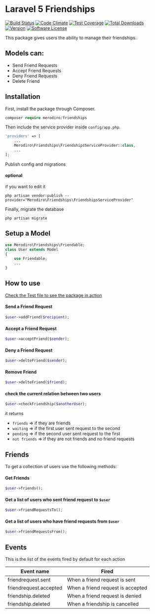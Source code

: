 # Laravel 5 Friendships

[![Build Status](https://travis-ci.org/merodiro/Friendships.svg?branch=master)](https://travis-ci.org/merodiro/Friendships) [![Code Climate](https://codeclimate.com/github/merodiro/Friendships/badges/gpa.svg)](https://codeclimate.com/github/merodiro/Friendships) [![Test Coverage](https://codeclimate.com/github/merodiro/Friendships/badges/coverage.svg)](https://codeclimate.com/github/merodiro/Friendships/coverage) [![Total Downloads](https://img.shields.io/packagist/dt/merodiro/Friendships.svg?style=flat)](https://packagist.org/packages/merodiro/Friendships) [![Version](https://img.shields.io/packagist/v/merodiro/Friendships.svg?style=flat)](https://packagist.org/packages/merodiro/Friendships) [![Software License](https://img.shields.io/badge/license-MIT-brightgreen.svg?style=flat)](LICENSE)


This package gives users the ability to manage their friendships.

## Models can:
- Send Friend Requests
- Accept Friend Requests
- Deny Friend Requests
- Delete Friend

## Installation

First, install the package through Composer.

```php
composer require merodiro/friendships
```

Then include the service provider inside `config/app.php`.

```php
'providers' => [
    ...
    Merodiro\Friendships\FriendshipsServiceProvider::class,
    ...
];
```
Publish config and migrations


#### optional
if you want to edit it
```
php artisan vendor:publish --provider="Merodiro\Friendships\FriendshipsServiceProvider"
```

Finally, migrate the database
```
php artisan migrate
```

## Setup a Model
```php
use Merodiro\Friendships\Friendable;
class User extends Model
{
    use Friendable;
    ...
}
```

## How to use
[Check the Test file to see the package in action](https://github.com/merodiro/Friendships/blob/master/tests/FriendshipsTest.php)

#### Send a Friend Request
```php
$user->addFriend($recipient);
```

#### Accept a Friend Request
```php
$user->acceptFriend($sender);
```

#### Deny a Friend Request
```php
$user->delteFriend($sender);
```

#### Remove Friend
```php
$user->delteFriend($friend);
```

#### check the current relation between two users
```php
$user->checkFriendship($anotherUser);
```
it returns

* `friends` => if they are friends
* `waiting` => if the first user sent request to the second
* `pending` => if the second user sent request to the first
* `not friends` => if they are not friends and no friend requests



## Friends
To get a collection of users use the following methods:
#### Get Friends
```php
$user->friends();
```

#### Get a list of users who sent friend request to `$user`
```php
$user->friendRequestsTo();
```

#### Get a list of users who have friend requests from `$user`
```php
$user->friendRequestsFrom();
```

## Events
This is the list of the events fired by default for each action

|Event name            |Fired                            |
|----------------------|---------------------------------|
|friendrequest.sent    |When a friend request is sent    |
|friendrequest.accepted|When a friend request is accepted|
|friendship.deleted    |When a friend request is denied  |
|friendship.deleted    |When a friendship is cancelled   |